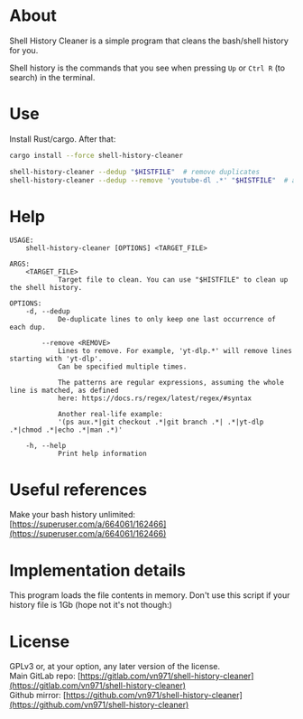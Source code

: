 # About
Shell History Cleaner is a simple program that cleans the bash/shell history for you.

Shell history is the commands that you see when pressing `Up` or `Ctrl R` (to search) in the terminal.


# Use
Install Rust/cargo. After that:
```sh
cargo install --force shell-history-cleaner

shell-history-cleaner --dedup "$HISTFILE"  # remove duplicates
shell-history-cleaner --dedup --remove 'youtube-dl .*' "$HISTFILE"  # also remove video downloads
```


# Help
```
USAGE:
    shell-history-cleaner [OPTIONS] <TARGET_FILE>

ARGS:
    <TARGET_FILE>
            Target file to clean. You can use "$HISTFILE" to clean up the shell history.

OPTIONS:
    -d, --dedup
            De-duplicate lines to only keep one last occurrence of each dup.

        --remove <REMOVE>
            Lines to remove. For example, 'yt-dlp.*' will remove lines starting with 'yt-dlp'.
            Can be specified multiple times.
            
            The patterns are regular expressions, assuming the whole line is matched, as defined
            here: https://docs.rs/regex/latest/regex/#syntax
            
            Another real-life example:
            '(ps aux.*|git checkout .*|git branch .*| .*|yt-dlp .*|chmod .*|echo .*|man .*)'

    -h, --help
            Print help information
```


# Useful references
Make your bash history unlimited: [https://superuser.com/a/664061/162466](https://superuser.com/a/664061/162466)


# Implementation details
This program loads the file contents in memory. Don't use this script if your history file is 1Gb (hope not it's not though:)


# License
GPLv3 or, at your option, any later version of the license.  
Main GitLab repo: [https://gitlab.com/vn971/shell-history-cleaner](https://gitlab.com/vn971/shell-history-cleaner)  
Github mirror: [https://github.com/vn971/shell-history-cleaner](https://github.com/vn971/shell-history-cleaner)
